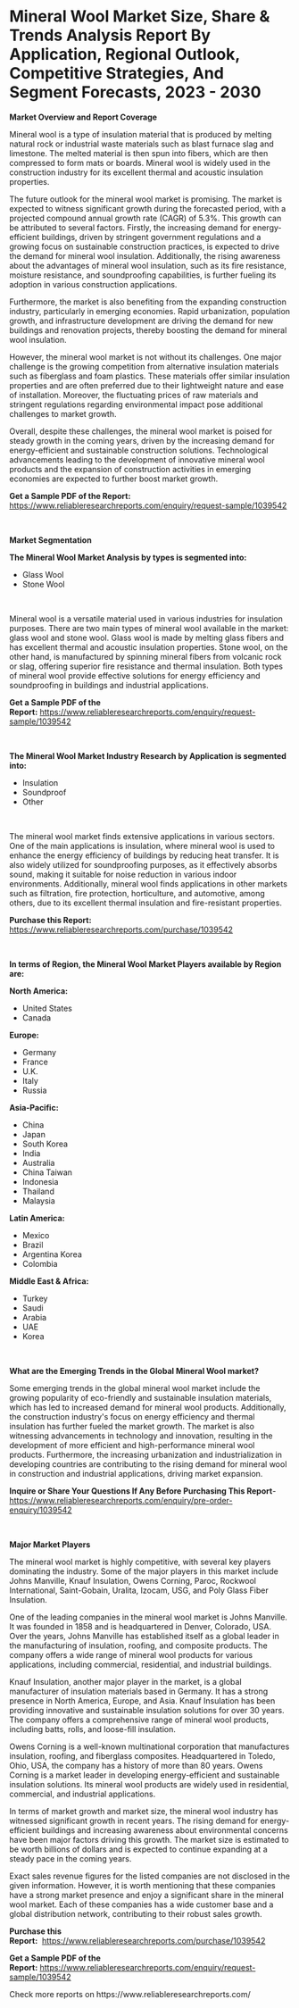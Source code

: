 <p><h1>Mineral Wool Market Size, Share & Trends Analysis Report By Application, Regional Outlook, Competitive Strategies, And Segment Forecasts, 2023 - 2030</h1></p><p><strong>Market Overview and Report Coverage</strong></p>
<p><p>Mineral wool is a type of insulation material that is produced by melting natural rock or industrial waste materials such as blast furnace slag and limestone. The melted material is then spun into fibers, which are then compressed to form mats or boards. Mineral wool is widely used in the construction industry for its excellent thermal and acoustic insulation properties.</p><p>The future outlook for the mineral wool market is promising. The market is expected to witness significant growth during the forecasted period, with a projected compound annual growth rate (CAGR) of 5.3%. This growth can be attributed to several factors. Firstly, the increasing demand for energy-efficient buildings, driven by stringent government regulations and a growing focus on sustainable construction practices, is expected to drive the demand for mineral wool insulation. Additionally, the rising awareness about the advantages of mineral wool insulation, such as its fire resistance, moisture resistance, and soundproofing capabilities, is further fueling its adoption in various construction applications.</p><p>Furthermore, the market is also benefiting from the expanding construction industry, particularly in emerging economies. Rapid urbanization, population growth, and infrastructure development are driving the demand for new buildings and renovation projects, thereby boosting the demand for mineral wool insulation.</p><p>However, the mineral wool market is not without its challenges. One major challenge is the growing competition from alternative insulation materials such as fiberglass and foam plastics. These materials offer similar insulation properties and are often preferred due to their lightweight nature and ease of installation. Moreover, the fluctuating prices of raw materials and stringent regulations regarding environmental impact pose additional challenges to market growth.</p><p>Overall, despite these challenges, the mineral wool market is poised for steady growth in the coming years, driven by the increasing demand for energy-efficient and sustainable construction solutions. Technological advancements leading to the development of innovative mineral wool products and the expansion of construction activities in emerging economies are expected to further boost market growth.</p></p>
<p><strong>Get a Sample PDF of the Report:</strong> <a href="https://www.reliableresearchreports.com/enquiry/request-sample/1039542">https://www.reliableresearchreports.com/enquiry/request-sample/1039542</a></p>
<p>&nbsp;</p>
<p><strong>Market Segmentation</strong></p>
<p><strong>The Mineral Wool Market Analysis by types is segmented into:</strong></p>
<p><ul><li>Glass Wool</li><li>Stone Wool</li></ul></p>
<p>&nbsp;</p>
<p><p>Mineral wool is a versatile material used in various industries for insulation purposes. There are two main types of mineral wool available in the market: glass wool and stone wool. Glass wool is made by melting glass fibers and has excellent thermal and acoustic insulation properties. Stone wool, on the other hand, is manufactured by spinning mineral fibers from volcanic rock or slag, offering superior fire resistance and thermal insulation. Both types of mineral wool provide effective solutions for energy efficiency and soundproofing in buildings and industrial applications.</p></p>
<p><strong>Get a Sample PDF of the Report:</strong>&nbsp;<a href="https://www.reliableresearchreports.com/enquiry/request-sample/1039542">https://www.reliableresearchreports.com/enquiry/request-sample/1039542</a></p>
<p>&nbsp;</p>
<p><strong>The Mineral Wool Market Industry Research by Application is segmented into:</strong></p>
<p><ul><li>Insulation</li><li>Soundproof</li><li>Other</li></ul></p>
<p>&nbsp;</p>
<p><p>The mineral wool market finds extensive applications in various sectors. One of the main applications is insulation, where mineral wool is used to enhance the energy efficiency of buildings by reducing heat transfer. It is also widely utilized for soundproofing purposes, as it effectively absorbs sound, making it suitable for noise reduction in various indoor environments. Additionally, mineral wool finds applications in other markets such as filtration, fire protection, horticulture, and automotive, among others, due to its excellent thermal insulation and fire-resistant properties.</p></p>
<p><strong>Purchase this Report:</strong>&nbsp; <a href="https://www.reliableresearchreports.com/purchase/1039542">https://www.reliableresearchreports.com/purchase/1039542</a></p>
<p>&nbsp;</p>
<p><strong>In terms of Region, the Mineral Wool Market Players available by Region are:</strong></p>
<p>
    <p> <strong> North America: </strong>
        <ul>
            <li>United States</li>
            <li>Canada</li>
        </ul>
        </p> 
    <p> <strong> Europe: </strong>
        <ul>
            <li>Germany</li>
            <li>France</li>
            <li>U.K.</li>
            <li>Italy</li>
            <li>Russia</li>
        </ul>
        </p> 
    <p> <strong> Asia-Pacific: </strong>
        <ul>
            <li>China</li>
            <li>Japan</li>
            <li>South Korea</li>
            <li>India</li>
            <li>Australia</li>
            <li>China Taiwan</li>
            <li>Indonesia</li>
            <li>Thailand</li>
            <li>Malaysia</li>
        </ul>
        </p> 
    <p> <strong> Latin America: </strong>
        <ul>
            <li>Mexico</li>
            <li>Brazil</li>
            <li>Argentina Korea</li>
            <li>Colombia</li>
        </ul>
        </p> 
    <p> <strong> Middle East & Africa: </strong>
        <ul>
            <li>Turkey</li>
            <li>Saudi</li>
            <li>Arabia</li>
            <li>UAE</li>
            <li>Korea</li>
        </ul>
    </p>
    </p>
<p>&nbsp;</p>
<p><strong>What are the Emerging Trends in the Global Mineral Wool market?</strong></p>
<p><p>Some emerging trends in the global mineral wool market include the growing popularity of eco-friendly and sustainable insulation materials, which has led to increased demand for mineral wool products. Additionally, the construction industry's focus on energy efficiency and thermal insulation has further fueled the market growth. The market is also witnessing advancements in technology and innovation, resulting in the development of more efficient and high-performance mineral wool products. Furthermore, the increasing urbanization and industrialization in developing countries are contributing to the rising demand for mineral wool in construction and industrial applications, driving market expansion.</p></p>
<p><strong>Inquire or Share Your Questions If Any Before Purchasing This Report</strong>- <a href="https://www.reliableresearchreports.com/enquiry/pre-order-enquiry/1039542">https://www.reliableresearchreports.com/enquiry/pre-order-enquiry/1039542</a></p>
<p>&nbsp;</p>
<p><strong>Major Market Players</strong></p>
<p><p>The mineral wool market is highly competitive, with several key players dominating the industry. Some of the major players in this market include Johns Manville, Knauf Insulation, Owens Corning, Paroc, Rockwool International, Saint-Gobain, Uralita, Izocam, USG, and Poly Glass Fiber Insulation.</p><p>One of the leading companies in the mineral wool market is Johns Manville. It was founded in 1858 and is headquartered in Denver, Colorado, USA. Over the years, Johns Manville has established itself as a global leader in the manufacturing of insulation, roofing, and composite products. The company offers a wide range of mineral wool products for various applications, including commercial, residential, and industrial buildings.</p><p>Knauf Insulation, another major player in the market, is a global manufacturer of insulation materials based in Germany. It has a strong presence in North America, Europe, and Asia. Knauf Insulation has been providing innovative and sustainable insulation solutions for over 30 years. The company offers a comprehensive range of mineral wool products, including batts, rolls, and loose-fill insulation.</p><p>Owens Corning is a well-known multinational corporation that manufactures insulation, roofing, and fiberglass composites. Headquartered in Toledo, Ohio, USA, the company has a history of more than 80 years. Owens Corning is a market leader in developing energy-efficient and sustainable insulation solutions. Its mineral wool products are widely used in residential, commercial, and industrial applications.</p><p>In terms of market growth and market size, the mineral wool industry has witnessed significant growth in recent years. The rising demand for energy-efficient buildings and increasing awareness about environmental concerns have been major factors driving this growth. The market size is estimated to be worth billions of dollars and is expected to continue expanding at a steady pace in the coming years.</p><p>Exact sales revenue figures for the listed companies are not disclosed in the given information. However, it is worth mentioning that these companies have a strong market presence and enjoy a significant share in the mineral wool market. Each of these companies has a wide customer base and a global distribution network, contributing to their robust sales growth.</p></p>
<p><strong>Purchase this Report:</strong>&nbsp;&nbsp;<a href="https://www.reliableresearchreports.com/purchase/1039542">https://www.reliableresearchreports.com/purchase/1039542</a></p>
<p></p>
<p><strong>Get a Sample PDF of the Report:</strong>&nbsp;<a href="https://www.reliableresearchreports.com/enquiry/request-sample/1039542">https://www.reliableresearchreports.com/enquiry/request-sample/1039542</a></p>
<p>Check more reports on https://www.reliableresearchreports.com/</p>